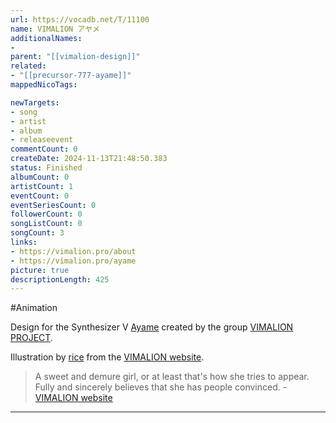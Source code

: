 ```yaml
---
url: https://vocadb.net/T/11100
name: VIMALION アヤメ
additionalNames: 
- 
parent: "[[vimalion-design]]"
related:
- "[[precursor-777-ayame]]"
mappedNicoTags:

newTargets:
- song
- artist
- album
- releaseevent
commentCount: 0
createDate: 2024-11-13T21:48:50.383
status: Finished
albumCount: 0
artistCount: 1
eventCount: 0
eventSeriesCount: 0
followerCount: 0
songListCount: 0
songCount: 3
links: 
- https://vimalion.pro/about
- https://vimalion.pro/ayame
picture: true
descriptionLength: 425
---
```


#Animation

Design for the Synthesizer V [Ayame](https://vocadb.net/Ar/129002) created by the group [VIMALION PROJECT](https://vocadb.net/Ar/110180).

Illustration by [rice](https://vocadb.net/Ar/69939) from the [VIMALION website](https://vimalion.pro/).

>  A sweet and demure girl, or at least that's how she tries to appear. Fully and sincerely believes that she has people convinced.
\- [VIMALION website](https://vimalion.pro/ayame)

---

